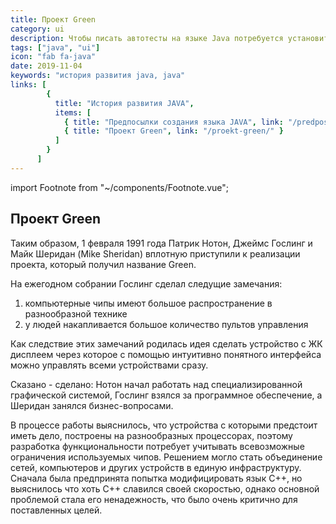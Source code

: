 ```yaml
---
title: Проект Green
category: ui
description: Чтобы писать автотесты на языке Java потребуется установить пакет Oracle JDK или Open JDK. В этой статье мы расскажем в чем между ними различия, что лучше устанавливать, а также пройдемся по шагам для установки и настройке рабочей среды.
tags: ["java", "ui"]
icon: "fab fa-java"
date: 2019-11-04
keywords: "история развития java, java"
links: [
        {
          title: "История развития JAVA",
          items: [
            { title: "Предпосылки создания языка JAVA", link: "/predposylki-sozdaniya-yazyka-java/" },
            { title: "Проект Green", link: "/proekt-green/" }
          ]
        }
      ]
---
```

import Footnote from "~/components/Footnote.vue";

## Проект Green

Таким образом, 1 февраля 1991 года Патрик Нотон, Джеймс Гослинг и Майк Шеридан (Mike Sheridan) вплотную приступили к реализации проекта, который получил название Green.

На ежегодном собрании Гослинг сделал следущие замечания:

1. компьютерные чипы имеют большое распространение в разнообразной технике
2. у людей накапливается большое количество пультов управления

Как следствие этих замечаний родилась идея сделать устройство с ЖК дисплеем через которое с помощью интуитивно понятного интерфейса можно управлять всеми устройствами сразу.

Сказано - сделано: Нотон начал работать над специализированной графической системой, Гослинг взялся за программное обеспечение, а Шеридан занялся бизнес-вопросами.

В процессе<footnote num="1" message="Также рассматривались - Neon, Lyric, Pepper или Silk"/> работы выяснилось, что устройства с которыми предстоит иметь дело, построены на разнообразных процессорах, поэтому разработка функциональности потребует учитывать всевозможные ограничения используемых чипов. Решением могло стать объединение сетей, компьютеров и других устройств в единую инфраструктуру.
Сначала была предпринята попытка модифицировать язык C++, но выяснилось что хоть C++ славился своей скоростью, однако основной проблемой стала его ненадежность, что было очень критично для поставленных целей.
